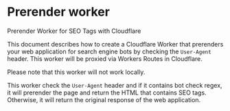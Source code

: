 # Prerender worker

Prerender Worker for SEO Tags with Cloudflare

This document describes how to create a Cloudflare Worker that prerenders your web application for search engine bots by
checking the `User-Agent` header. This worker will be proxied via Workers Routes in Cloudflare.

Please note that this worker will not work locally.

This worker check the `User-Agent` header and if it contains bot check regex, it will prerender the page and return the
HTML that contains SEO tags. Otherwise, it will return the original response of the web application.
